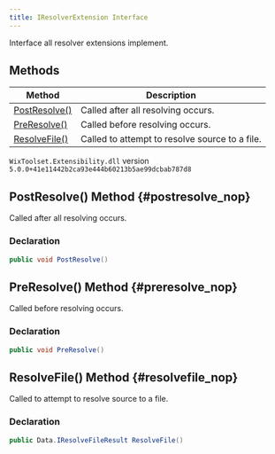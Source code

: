 ```yaml
---
title: IResolverExtension Interface
---
```

Interface all resolver extensions implement.
## Methods
| Method | Description |
| ------ | ----------- |
| [PostResolve()](#postresolve_nop) | Called after all resolving occurs. |
| [PreResolve()](#preresolve_nop) | Called before resolving occurs. |
| [ResolveFile()](#resolvefile_nop) | Called to attempt to resolve source to a file. |
`WixToolset.Extensibility.dll` version `5.0.0+41e11442b2ca93e444b60213b5ae99dcbab787d8`
## PostResolve() Method {#postresolve_nop}
Called after all resolving occurs.
### Declaration
```cs
public void PostResolve()
```
## PreResolve() Method {#preresolve_nop}
Called before resolving occurs.
### Declaration
```cs
public void PreResolve()
```
## ResolveFile() Method {#resolvefile_nop}
Called to attempt to resolve source to a file.
### Declaration
```cs
public Data.IResolveFileResult ResolveFile()
```
